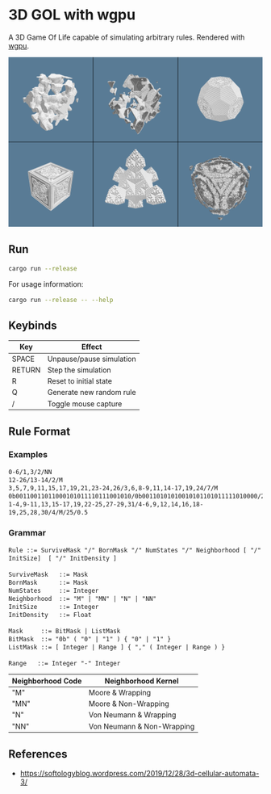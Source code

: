 # 3D GOL with wgpu

A 3D Game Of Life capable of simulating arbitrary rules. Rendered with [wgpu](https://wgpu.rs/).

![gol3d](screenshots.png)

## Run

```sh
cargo run --release
```

For usage information:

```sh
cargo run --release -- --help
```

## Keybinds

| Key    | Effect                   |
| ------ | ------------------------ |
| SPACE  | Unpause/pause simulation |
| RETURN | Step the simulation      |
| R      | Reset to initial state   |
| Q      | Generate new random rule |
| /      | Toggle mouse capture     |

## Rule Format

### Examples

```
0-6/1,3/2/NN
12-26/13-14/2/M
3,5,7,9,11,15,17,19,21,23-24,26/3,6,8-9,11,14-17,19,24/7/M
0b00110011011000101011110111001010/0b00110101010010101101011111010000/2/M
1-4,9-11,13,15-17,19,22-25,27-29,31/4-6,9,12,14,16,18-19,25,28,30/4/M/25/0.5
```

### Grammar

```ebnf
Rule ::= SurviveMask "/" BornMask "/" NumStates "/" Neighborhood [ "/" InitSize]  [ "/" InitDensity ]

SurviveMask   ::= Mask
BornMask      ::= Mask
NumStates     ::= Integer
Neighborhood  ::= "M" | "MN" | "N" | "NN"
InitSize      ::= Integer
InitDensity   ::= Float

Mask     ::= BitMask | ListMask
BitMask  ::= "0b" ( "0" | "1" ) { "0" | "1" }
ListMask ::= [ Integer | Range ] { "," ( Integer | Range ) }

Range   ::= Integer "-" Integer
```

| Neighborhood Code | Neighborhood Kernel        |
| ----------------- | -------------------------- |
| "M"               | Moore & Wrapping           |
| "MN"              | Moore & Non-Wrapping       |
| "N"               | Von Neumann & Wrapping     |
| "NN"              | Von Neumann & Non-Wrapping |

## References

- https://softologyblog.wordpress.com/2019/12/28/3d-cellular-automata-3/
